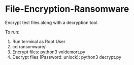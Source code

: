# File-Encryption-Ransomware
Encrypt test files along with a decryption tool.


To run:

1. Run terminal as Root User
2. cd ransomware/
3. Encrypt files: python3 voldemort.py 
4. Decrypt files (Password: unlock): python3 decrypt.py
